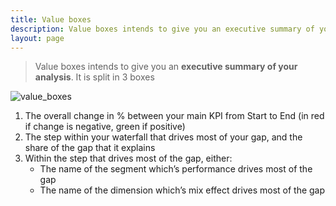 ```yaml
---
title: Value boxes
description: Value boxes intends to give you an executive summary of your analysis.
layout: page
---
```


> Value boxes intends to give you an **executive summary of your analysis**. It is split in 3 boxes

![value_boxes]({{site.url}}/{{site.baseurl}}/core_app/old/compare/web_application/dashboard/images/Value-boxes-1-1024x110.jpg)

1. The overall change in % between your main KPI from Start to End (in red if change is negative, green if positive)
2. The step within your waterfall that drives most of your gap, and the share of the gap that it explains
3. Within the step that drives most of the gap, either:
    * The name of the segment which’s performance drives most of the gap
    * The name of the dimension which’s mix effect drives most of the gap
